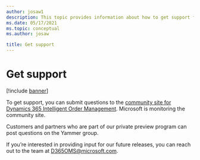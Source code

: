```yaml
---
author: josaw1
description: This topic provides information about how to get support for Dynamics 365 Intelligent Order Management.
ms.date: 05/17/2021
ms.topic: conceptual
ms.author: josaw

title: Get support
---
```



# Get support

[!include [banner](includes/banner.md)]

To get support, you can submit questions to the [community site for Dynamics 365 Intelligent Order Management](https://community.dynamics.com/365/dynamics-365-intelligent-order-management). Microsoft is monitoring the community site. 

Customers and partners who are part of our private preview program can post questions on the Yammer group. 

If you’re interested in providing input for our future releases, you can reach out to the team at <D365OMS@microsoft.com>.
